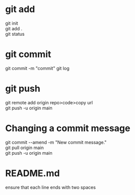 # git add
git init  
git add .  
git status
# git commit
git commit -m "commit"
git log
# git push
git remote add origin repo>code>copy url  
git push -u origin main
# Changing a commit message
git commit --amend -m "New commit message."  
git pull origin main  
git push -u origin main
# README.md
ensure that each line ends with two spaces
